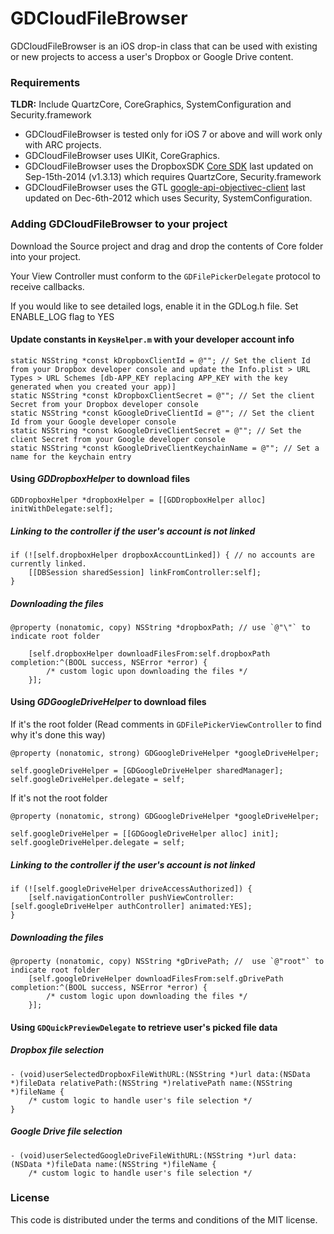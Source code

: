 # GDCloudFileBrowser

GDCloudFileBrowser is an iOS drop-in class that can be used with existing or new projects to access a user's Dropbox or Google Drive content.

### Requirements

**TLDR:** Include QuartzCore, CoreGraphics, SystemConfiguration and Security.framework

* GDCloudFileBrowser is tested only for iOS 7 or above and will work only with ARC projects.
* GDCloudFileBrowser uses UIKit, CoreGraphics.
* GDCloudFileBrowser uses the DropboxSDK [Core SDK](https://www.dropbox.com/developers/downloads/sdks/core/ios/dropbox-ios-sdk-1.3.13.zip) last updated on Sep-15th-2014 (v1.3.13) which requires QuartzCore, Security.framework
* GDCloudFileBrowser uses the GTL [google-api-objectivec-client](http://google-api-objectivec-client.googlecode.com/svn/trunk/) last updated on Dec-6th-2012 which uses Security, SystemConfiguration.

### Adding GDCloudFileBrowser to your project

Download the Source project and drag and drop the contents of Core folder into your project.

Your View Controller must conform to the `GDFilePickerDelegate` protocol to receive callbacks.

If you would like to see detailed logs, enable it in the GDLog.h file. Set ENABLE_LOG flag to YES

#### Update constants in `KeysHelper.m` with your developer account info
```
static NSString *const kDropboxClientId = @""; // Set the client Id from your Dropbox developer console and update the Info.plist > URL Types > URL Schemes [db-APP_KEY replacing APP_KEY with the key generated when you created your app)]
static NSString *const kDropboxClientSecret = @""; // Set the client Secret from your Dropbox developer console
static NSString *const kGoogleDriveClientId = @""; // Set the client Id from your Google developer console
static NSString *const kGoogleDriveClientSecret = @""; // Set the client Secret from your Google developer console
static NSString *const kGoogleDriveClientKeychainName = @""; // Set a name for the keychain entry
```

#### Using *GDDropboxHelper* to download files
```
GDDropboxHelper *dropboxHelper = [[GDDropboxHelper alloc] initWithDelegate:self];
```

##### Linking to the controller if the user's account is not linked
```
if (![self.dropboxHelper dropboxAccountLinked]) { // no accounts are currently linked.
    [[DBSession sharedSession] linkFromController:self];
} 
```

##### Downloading the files
```
@property (nonatomic, copy) NSString *dropboxPath; // use `@"\"` to indicate root folder

    [self.dropboxHelper downloadFilesFrom:self.dropboxPath completion:^(BOOL success, NSError *error) {
        /* custom logic upon downloading the files */
    }];
```


#### Using *GDGoogleDriveHelper* to download files

If it's the root folder (Read comments in `GDFilePickerViewController` to find why it's done this way)
```
@property (nonatomic, strong) GDGoogleDriveHelper *googleDriveHelper;

self.googleDriveHelper = [GDGoogleDriveHelper sharedManager];
self.googleDriveHelper.delegate = self;
```
If it's not the root folder
```
@property (nonatomic, strong) GDGoogleDriveHelper *googleDriveHelper;

self.googleDriveHelper = [[GDGoogleDriveHelper alloc] init];
self.googleDriveHelper.delegate = self;
```

##### Linking to the controller if the user's account is not linked
```
if (![self.googleDriveHelper driveAccessAuthorized]) {
    [self.navigationController pushViewController:[self.googleDriveHelper authController] animated:YES];
}
```

##### Downloading the files
```
@property (nonatomic, copy) NSString *gDrivePath; //  use `@"root"` to indicate root folder
    [self.googleDriveHelper downloadFilesFrom:self.gDrivePath completion:^(BOOL success, NSError *error) {
        /* custom logic upon downloading the files */
    }];
```

#### Using `GDQuickPreviewDelegate` to retrieve user's picked file data

##### Dropbox file selection
```
- (void)userSelectedDropboxFileWithURL:(NSString *)url data:(NSData *)fileData relativePath:(NSString *)relativePath name:(NSString *)fileName {
    /* custom logic to handle user's file selection */
}
```

##### Google Drive file selection
```
- (void)userSelectedGoogleDriveFileWithURL:(NSString *)url data:(NSData *)fileData name:(NSString *)fileName {
    /* custom logic to handle user's file selection */
```

### License
This code is distributed under the terms and conditions of the MIT license. 


